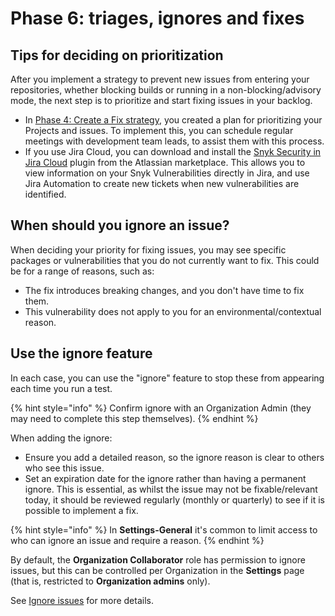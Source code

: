 # Phase 6: triages, ignores and fixes

## Tips for deciding on prioritization

After you implement a strategy to prevent new issues from entering your repositories, whether blocking builds or running in a non-blocking/advisory mode, the next step is to prioritize and start fixing issues in your backlog.

* In [Phase 4: Create a Fix strategy](phase-4-create-a-fix-strategy.md), you created a plan for prioritizing your Projects and issues. To implement this, you can schedule regular meetings with development team leads, to assist them with this process.&#x20;
* If you use Jira Cloud, you can download and install the [Snyk Security in Jira Cloud](https://marketplace.atlassian.com/apps/1230482/snyk-security-in-jira-cloud) plugin from the Atlassian marketplace. This allows you to view information on your Snyk Vulnerabilities directly in Jira, and use Jira Automation to create new tickets when new vulnerabilities are identified.

## When should you ignore an issue?

When deciding your priority for fixing issues, you may see specific packages or vulnerabilities that you do not currently want to fix. This could be for a range of reasons, such as:

* The fix introduces breaking changes, and you don't have time to fix them.
* This vulnerability does not apply to you for an environmental/contextual reason.

## Use the ignore feature

In each case, you can use the "ignore" feature to stop these from appearing each time you run a test.&#x20;

{% hint style="info" %}
Confirm ignore with an Organization Admin (they may need to complete this step themselves).&#x20;
{% endhint %}

When adding the ignore:

* Ensure you add a detailed reason, so the ignore reason is clear to others who see this issue.
* Set an expiration date for the ignore rather than having a permanent ignore. This is essential, as whilst the issue may not be fixable/relevant today, it should be reviewed regularly (monthly or quarterly) to see if it is possible to implement a fix.

{% hint style="info" %}
In **Settings-General** it's common to limit access to who can ignore an issue and require a reason.
{% endhint %}

By default, the **Organization Collaborator** role has permission to ignore issues, but this can be controlled per Organization in the **Settings** page (that is, restricted to **Organization admins** only).&#x20;

See [Ignore issues](../../manage-risk/prioritize-issues-for-fixing/ignore-issues/) for more details.

##

